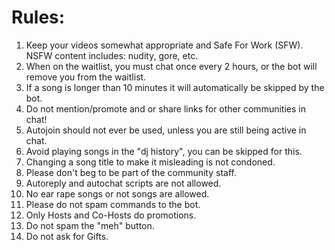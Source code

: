 Rules:
=========
<ol>
<li> Keep your videos somewhat appropriate and Safe For Work (SFW). NSFW content includes: nudity, gore, etc. </li>
<li> When on the waitlist, you must chat once every 2 hours, or the bot will remove you from the waitlist. </li>
<li> If a song is longer than 10 minutes it will automatically be skipped by the bot. </li>
<li> Do not mention/promote and or share links for other communities in chat! </li>
<li> Autojoin should not ever be used, unless you are still being active in chat. </li>
<li> Avoid playing songs in the "dj history", you can be skipped for this. </li>
<li> Changing a song title to make it misleading is not condoned. </li>
<li> Please don't beg to be part of the community staff. </li>
<li> Autoreply and autochat scripts are not allowed. </li>
<li> No ear rape songs or not songs are allowed. </li>
<li> Please do not spam commands to the bot. </li>
<li> Only Hosts and Co-Hosts do promotions. </li>
<li> Do not spam the "meh" button. </li>
<li> Do not ask for Gifts. </li>
</ol>
